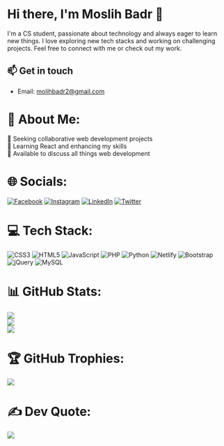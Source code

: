 # Hi there, I'm Moslih Badr 👋

I'm a CS student, passionate about technology and always eager to learn new things. I love exploring new tech stacks and working on challenging projects. Feel free to connect with me or check out my work.

## 📫 Get in touch
- Email: [molihbadr2@gmail.com](mailto:moslihbadr2@gmail.com)

# 💫 About Me:
🤝 Seeking collaborative web development projects<br>🌱 Learning React and enhancing my skills<br>💬 Available to discuss all things web development

# 🌐 Socials:
[![Facebook](https://img.shields.io/badge/Facebook-%231877F2.svg?logo=Facebook&logoColor=white)](https://facebook.com/Moslihbadr01) [![Instagram](https://img.shields.io/badge/Instagram-%23E4405F.svg?logo=Instagram&logoColor=white)](https://instagram.com/Moslihbadr01) [![LinkedIn](https://img.shields.io/badge/LinkedIn-%230077B5.svg?logo=linkedin&logoColor=white)](https://linkedin.com/in/badr-moslih-126822219) [![Twitter](https://img.shields.io/badge/Twitter-%231DA1F2.svg?logo=Twitter&logoColor=white)](https://twitter.com/BadrMoslih1)
# 💻 Tech Stack:
![CSS3](https://img.shields.io/badge/css3-%231572B6.svg?style=for-the-badge&logo=css3&logoColor=white) ![HTML5](https://img.shields.io/badge/html5-%23E34F26.svg?style=for-the-badge&logo=html5&logoColor=white) ![JavaScript](https://img.shields.io/badge/javascript-%23323330.svg?style=for-the-badge&logo=javascript&logoColor=%23F7DF1E) ![PHP](https://img.shields.io/badge/php-%23777BB4.svg?style=for-the-badge&logo=php&logoColor=white) ![Python](https://img.shields.io/badge/python-3670A0?style=for-the-badge&logo=python&logoColor=ffdd54) ![Netlify](https://img.shields.io/badge/netlify-%23000000.svg?style=for-the-badge&logo=netlify&logoColor=#00C7B7) ![Bootstrap](https://img.shields.io/badge/bootstrap-%23563D7C.svg?style=for-the-badge&logo=bootstrap&logoColor=white) ![jQuery](https://img.shields.io/badge/jquery-%230769AD.svg?style=for-the-badge&logo=jquery&logoColor=white) ![MySQL](https://img.shields.io/badge/mysql-%2300f.svg?style=for-the-badge&logo=mysql&logoColor=white)

# 📊 GitHub Stats:
![](https://github-readme-stats.vercel.app/api?username=Moslihbadr&theme=dark&hide_border=false&include_all_commits=false&count_private=true)<br/>
![](https://github-readme-streak-stats.herokuapp.com/?user=Moslihbadr&theme=dark&hide_border=false)<br/>
![](https://github-readme-stats.vercel.app/api/top-langs/?username=Moslihbadr&theme=dark&hide_border=false&include_all_commits=false&count_private=true&layout=compact)

# 🏆 GitHub Trophies:
![](https://github-profile-trophy.vercel.app/?username=Moslihbadr&theme=discord&no-frame=false&no-bg=false&margin-w=4)

# ✍️ Dev Quote:
![](https://quotes-github-readme.vercel.app/api?type=horizontal&theme=radical)
